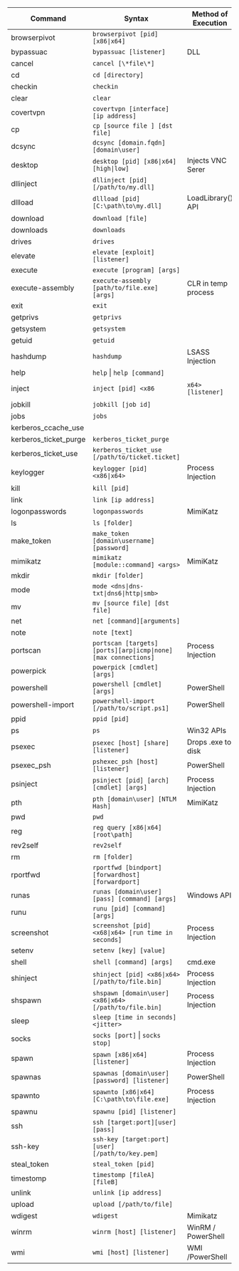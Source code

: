 | Command               | Syntax                                                      	| Method of Execution 	| More Info |
|-----------------------|---------------------------------------------------------------|-----------------------|-----------|
| browserpivot		  	| `browserpivot [pid] [x86\|x64]`								| 					  	| HERE      |
| bypassuac				| `bypassuac [listener]`										| DLL				  	| HERE		|
| cancel				| `cancel [\*file\*]`											|					  	| HERE 	  	|
| cd 					| `cd [directory]`												| 					  	| HERE  	|
| checkin 				| `checkin` 													|   				  	| HERE      |
| clear					| `clear` 														| 					  	| HERE  	|
| covertvpn 			| `covertvpn [interface] [ip address]`							|					  	| HERE 	  	|
| cp 					| `cp [source file ] [dst file]`								|  					  	| HERE 	  	|
| dcsync				| `dcsync [domain.fqdn] [domain\user]`							| 					  	| HERE      |
| desktop 				| `desktop [pid] [x86\|x64] [high\|low]`						| Injects VNC Serer	  	| HERE 	  	|
| dllinject 			| `dllinject [pid] [/path/to/my.dll]`							|					  	| HERE      |
| dllload 				| `dllload [pid] [C:\path\to\my.dll]`							| LoadLibrary()	API	  	| HERE 	  	|
| download	 			| `download [file]`												|					  	| HERE  	|
| downloads 			| `downloads`													|					  	| HERE 		|
| drives				| `drives`														|						| HERE 		|
| elevate				| `elevate [exploit] [listener]`								| 						| HERE 		|
| execute 				| `execute [program] [args]`									|						| HERE 		|
| execute-assembly		| `execute-assembly [path/to/file.exe] [args]`					| CLR in temp process	| HERE		|
| exit 					| `exit` 														|						| HERE		|
| getprivs				| `getprivs`													|						| HERE		|
| getsystem				| `getsystem`													| 						| HERE		|
| getuid				| `getuid`														|						| HERE		|
| hashdump				| `hashdump`													| LSASS Injection		| HERE		|
| help					| `help` \| `help [command]`									|						| HERE		|
| inject 				| `inject [pid] <x86`|`x64> [listener]`							| Process Injection 	| HERE		|
| jobkill				| `jobkill [job id]`											|						| HERE 		|
| jobs					| `jobs`														|						| HERE 		|
| kerberos_ccache_use	| 																|						| HERE 		|
| kerberos_ticket_purge | `kerberos_ticket_purge` 										| 						| HERE		|
| kerberos_ticket_use	| `kerberos_ticket_use [/path/to/ticket.ticket]`				| 						| HERE		|
| keylogger				| `keylogger [pid] <x86\|x64>`									| Process Injection 	| HERE 		|			
| kill 					| `kill [pid]`													| 						| HERE 		|
| link 					| `link [ip address]`											| 						| HERE 		|
| logonpasswords 		| `logonpasswords`												| MimiKatz				| HERE 		|
| ls 					| `ls [folder]`													| 						| HERE 		|
| make_token			| `make_token [domain\username] [password]`						| 						| HERE 		|
| mimikatz 				| `mimikatz [module::command] <args>`							| MimiKatz 				| HERE 		|
| mkdir 				| `mkdir [folder]`												| 						| HERE 		|
| mode 					| `mode <dns\|dns-txt\|dns6\|http\|smb>`						|						| HERE 		|
| mv					| `mv [source file] [dst file]`									| 						| HERE 		|
| net 					| `net [command][arguments]`									|						| HERE 		|
| note					| `note [text]`													|						| HERE 		|
| portscan				| `portscan [targets][ports][arp\|icmp\|none][max connections]`	| Process Injection 	| HERE 		|
| powerpick				| `powerpick [cmdlet] [args]`									|						| HERE 		|
| powershell			| `powershell [cmdlet] [args]`									| PowerShell 			| HERE 		|
| powershell-import		| `powershell-import [/path/to/script.ps1]`						| PowerShell 			| HERE  	|
| ppid 					| `ppid [pid]`													|						| HERE 		|
| ps 					| `ps` 															| Win32 APIs			| HERE 		|
| psexec				| `psexec [host] [share] [listener]` 							| Drops .exe to disk 	| HERE 		|
| psexec_psh			| `pshexec_psh [host] [listener]`								| PowerShell 			| HERE 		|
| psinject				| `psinject [pid] [arch] [cmdlet] [args]`						| Process Injection		| HERE 		|
| pth 					| `pth [domain\user] [NTLM Hash]`								| MimiKatz 				| HERE 		|
| pwd 					| `pwd` 														| 						| HERE 		|
| reg 					| `reg query [x86\|x64] [root\path]`							|						| HERE 		|
| rev2self				| `rev2self	`													| 						| HERE 		|
| rm 					| `rm [folder]`													| 						| HERE 		|
| rportfwd				| `rportfwd [bindport] [forwardhost] [forwardport]`				| 						| HERE 		|
| runas					| `runas [domain\user] [pass] [command] [args]`					| Windows API 			| HERE 		|
| runu 					| `runu [pid] [command] [args]`									|						| HERE 		|
| screenshot 			| `screenshot [pid] <x68\|x64> [run time in seconds]`			| Process Injection 	| HERE 		|
| setenv				| `setenv [key] [value]`										| 						| HERE 		|
| shell 				| `shell [command] [args]`										| cmd.exe 				| HERE 		|
| shinject				| `shinject [pid] <x86\|x64> [/path/to/file.bin]`				| Process Injection 	| HERE 		|
| shspawn 				| `shspawn [domain\user] <x86\|x64> [/path/to/file.bin]`		| Process Injection 	| HERE 		|
| sleep					| `sleep [time in seconds] <jitter>`							| 						| HERE 		|
| socks					| `socks [port]` \| `socks stop]`								|						| HERE 		|
| spawn 				| `spawn [x86\|x64] [listener]`									| Process Injection 	| HERE 		|
| spawnas				| `spawnas [domain\user] [password] [listener]`					| PowerShell 			| HERE 		|
| spawnto 				| `spawnto [x86\|x64] [C:\path\to\file.exe]`					| Process Injection 	| HERE 		|
| spawnu				| `spawnu [pid] [listener]`										| 						| HERE 		|
| ssh 					| `ssh [target:port][user][pass]`								|						| HERE 		|
| ssh-key				| `ssh-key [target:port] [user] [/path/to/key.pem]`				|						| HERE 		|
| steal_token			| `steal_token [pid]`											|						| HERE 		|
| timestomp				| `timestomp [fileA] [fileB]`									|						| HERE 		|
| unlink 				| `unlink [ip address]`											|						| HERE 		|
| upload 				| `upload [/path/to/file]`										| 						| HERE 		|
| wdigest				| `wdigest`														| Mimikatz 				| HERE 		|
| winrm 				| `winrm [host] [listener]`										| WinRM / PowerShell 	| HERE 		|
| wmi 					| `wmi [host] [listener]`										| WMI /PowerShell 		| HERE 		|	
